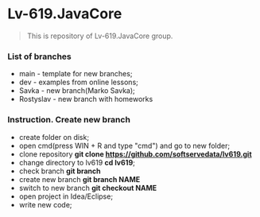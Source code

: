 # Lv-619.JavaCore

> This is repository of Lv-619.JavaCore group.

### List of branches

- main - template for new branches;
- dev - examples from online lessons;
- Savka - new branch(Marko Savka);
- Rostyslav - new branch with homeworks

### Instruction. Create new branch

- create folder on disk;
- open cmd(press WIN + R and type "cmd") and go to new folder;
- clone repository **git clone https://github.com/softservedata/lv619.git**
- change directory to lv619 **cd lv619**;
- check branch **git branch**
- create new branch **git branch NAME**
- switch to new branch **git checkout NAME**
- open project in Idea/Eclipse;
- write new code;
